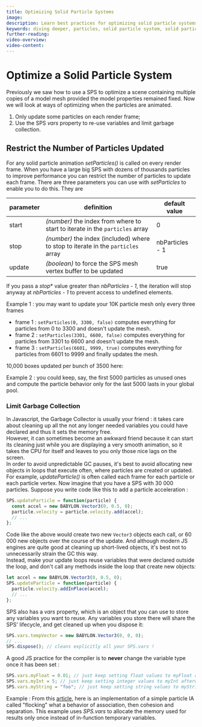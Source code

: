 ```yaml
---
title: Optimizing Solid Particle Systems
image: 
description: Learn best practices for optimizing solid particle systems in Babylon.js.
keywords: diving deeper, particles, solid particle system, solid particles
further-reading:
video-overview:
video-content:
---
```


# Optimize a Solid Particle System
Previously we saw how to use a SPS to optimize a scene containing multiple copies of a model mesh provided the model properties remained fixed. Now we will look at ways of optimizing when the particles are animated.

1. Only update some particles on each render frame;
2. Use the SPS *vars* property to re-use variables and limit garbage collection.

## Restrict the Number of Particles Updated

For any solid particle animation *setParticles()* is called on every render frame. When you have a large big SPS with dozens of thousands particles to improve performance you can restrict the number of particles to update each frame. There are three parameters you can use with *setParticles* to enable you to do this. They are

| parameter | definition                                                                        | default value   |
| --------- | --------------------------------------------------------------------------------- | --------------- |
| start     | _(number)_ the index from where to start to iterate in the `particles` array      | 0               |
| stop      | _(number)_ the index (included) where to stop to iterate in the `particles` array | nbParticles - 1 |
| update    | _(boolean)_ to force the SPS mesh vertex buffer to be updated                     | true            |

If you pass a *stop** value greater than *nbParticles - 1*, the iteration will stop anyway at *nbParticles - 1* to prevent access to undefined elements.

Example 1 : you may want to update your 10K particle mesh only every three frames

- frame 1 : `setParticles(0, 3300, false)` computes everything for particles from 0 to 3300 and doesn't update the mesh.
- frame 2 : `setParticles(3301, 6600, false)` computes everything for particles from 3301 to 6600 and doesn't update the mesh.
- frame 3 : `setParticles(6601, 9999, true)` computes everything for particles from 6601 to 9999 and finally updates the mesh.

10,000 boxes updated per bunch of 3500 here: <Playground id="#2V1C4Z#12" title="10,000 Boxes Updated Per Bunch of 3500" description="Example of optimizing a scene to render 10,000 boxes updated per bunch of 3500." image=""/>

Example 2 : you could keep, say, the first 5000 particles as unused ones and compute the particle behavior only for the last 5000 lasts in your global pool.

### Limit Garbage Collection

In Javascript, the Garbage Collector is usually your friend : it takes care about cleaning up all the not any longer needed variables you could have declared and thus it sets the memory free.  
However, it can sometimes become an awkward friend because it can start its cleaning just while you are displaying a very smooth animation, so it takes the CPU for itself and leaves to you only those nice lags on the screen.  
In order to avoid unpredictable GC pauses, it's best to avoid allocating new objects in loops that execute often, where particles are created or updated.  
For example, *updateParticle()* is often called each frame for each particle or each particle vertex. Now imagine that you have a SPS with 30 000 particles. Suppose you write code like this to add a particle acceleration :

```javascript
SPS.updateParticle = function(particle) {
  const accel = new BABYLON.Vector3(0, 0.5, 0);
  particle.velocity = particle.velocity.add(accel);
  // ...
};
```

Code like the above would create two new `Vector3` objects each call, or 60 000 new objects over the course of the update. And although modern JS engines are quite good at cleaning up short-lived objects, it's best not to unnecessarily strain the GC this way.  
Instead, make your update loops reuse variables that were declared outside the loop, and don't call any methods inside the loop that create new objects:

```javascript
let accel = new BABYLON.Vector3(0, 0.5, 0);
SPS.updateParticle = function(particle) {
  particle.velocity.addInPlace(accel);
  // ...
};
```

SPS also has a *vars* property, which is an object that you can use to store any variables you want to reuse. Any variables you store there will share the SPS' lifecycle, and get cleaned up when you dispose it:

```javascript
SPS.vars.tempVector = new BABYLON.Vector3(0, 0, 0);
// ...
SPS.dispose(); // cleans explicitly all your SPS.vars !
```

A good JS practice for the compiler is to **never** change the variable type once it has been set :

```javascript
SPS.vars.myFloat = 0.01; // just keep setting float values to myFloat afterwards
SPS.vars.myInt = 5; // just keep setting integer values to myInt afterwards
SPS.vars.myString = "foo"; // just keep setting string values to myString afterwards
```

Example : From this [article](http://gamedevelopment.tutsplus.com/How_To/the-three-simple-rules-of-flocking-behaviors-alignment-cohesion-and-separation--gamedev-3444), here is an implementation of a simple particle IA called "flocking" what a behavior of association, then cohesion and separation. This example uses *SPS.vars* to allocate the memory used for results only once instead of in-function temporary variables.  
 <Playground id="#2FPT1A#35" title="Solid Particle System Optimization" description="Simple example of a flocking behavior in an optimized solid particle system." image=""/>